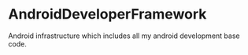 # AndroidDeveloperFramework
Android infrastructure which includes all my android development base code.
